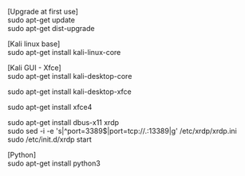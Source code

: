 [Upgrade at first use]  
sudo apt-get update  
sudo apt-get dist-upgrade  

[Kali linux base]  
sudo apt-get install kali-linux-core  

[Kali GUI - Xfce]  
sudo apt-get install kali-desktop-core  

sudo apt-get install kali-desktop-xfce  

sudo apt-get install xfce4  

sudo apt-get install dbus-x11 xrdp  
sudo sed -i -e 's|^port=3389$|port=tcp://.:13389|g' /etc/xrdp/xrdp.ini  
sudo /etc/init.d/xrdp start  

[Python]  
sudo apt-get install python3  
